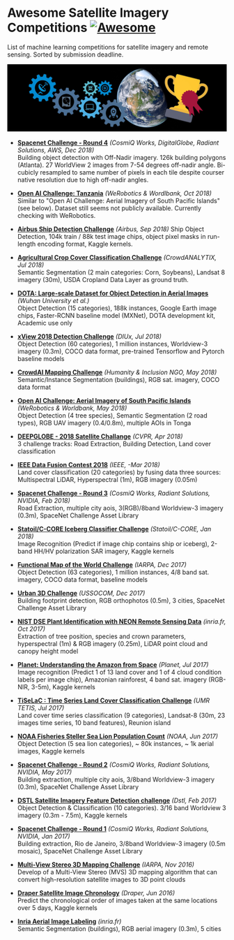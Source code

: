 # Awesome Satellite Imagery Competitions [![Awesome](https://awesome.re/badge-flat.svg)](https://awesome.re)  

List of machine learning competitions for satellite imagery and remote sensing. Sorted by submission deadline.

![](header_img.jpg)  

- [**Spacenet Challenge - Round 4**](
https://spacenetchallenge.github.io/datasets/spacenet-OffNadir-summary.html) *(CosmiQ Works, DigitalGlobe, Radiant Solutions, AWS, Dec 2018)*  
Building object detection with Off-Nadir imagery. 126k building polygons (Atlanta). 27 WorldView 2 images from 7-54 degrees off-nadir angle. Bi-cubicly resampled to same number of pixels in each tile despite courser native resolution due to high off-nadir angles.

- [**Open AI Challenge: Tanzania**](https://blog.werobotics.org/2018/08/06/welcome-to-the-open-ai-tanzania-challenge/) *(WeRobotics & Wordlbank, Oct 2018)*  
Similar to "Open AI Challenge: Aerial Imagery of South Pacific Islands" (see below). Dataset still seems not publicly available. Currently checking with WeRobotics.

- [**Airbus Ship Detection Challenge**](https://www.kaggle.com/c/airbus-ship-detection) *(Airbus, Sep 2018)* 
Ship Object Detection, 104k train / 88k test image chips, object pixel masks in run-length encoding format, Kaggle kernels.

- [**Agricultural Crop Cover Classification Challenge**](https://crowdanalytix.com/contests/agricultural-crop-cover-classification-challenge) *(CrowdANALYTIX, Jul 2018)*  
Semantic Segmentation (2 main categories: Corn, Soybeans), Landsat 8 imagery (30m), USDA Cropland Data Layer as ground truth.

- [**DOTA: Large-scale Dataset for Object Detection in Aerial Images**](https://captain-whu.github.io/DOTA/index.html) *(Wuhan University et al.)*  
Object Detection (15 categories), 188k instances, Google Earth image chips, Faster-RCNN baseline model (MXNet), DOTA development kit, Academic use only   

- [**xView 2018 Detection Challenge**](http://xviewdataset.org) *(DIUx, Jul 2018)*  
Object Detection (60 categories), 1 million instances, Worldview-3 imagery (0.3m), COCO data format, pre-trained Tensorflow and Pytorch baseline models

- [**CrowdAI Mapping Challenge**](https://www.crowdai.org/challenges/mapping-challenge) *(Humanity & Inclusion NGO, May 2018)*  
Semantic/Instance Segmentation (buildings), RGB sat. imagery, COCO data format

- [**Open AI Challenge: Aerial Imagery of South Pacific Islands**](https://werobotics.org/blog/2018/01/10/open-ai-challenge/) *(WeRobotics & Worldbank, May 2018)*  
Object Detection (4 tree species), Semantic Segmentation (2 road types), RGB UAV imagery (0.4/0.8m), multiple AOIs in Tonga

- [**DEEPGLOBE - 2018 Satellite Challange**](http://deepglobe.org/index.html) *(CVPR, Apr 2018)*  
3 challenge tracks: Road Extraction, Building Detection, Land cover classification

- [**IEEE Data Fusion Contest 2018**](http://www.grss-ieee.org/community/technical-committees/data-fusion/data-fusion-contest/) *(IEEE, -Mar 2018)*  
Land cover classification (20 categories) by fusing data three sources: Multispectral LiDAR, Hyperspectral (1m), RGB imagery (0.05m)

- [**Spacenet Challenge - Round 3**](https://spacenetchallenge.github.io/Competitions/Competition3.html) *(CosmiQ Works, Radiant Solutions, NVIDIA, Feb 2018)*  
Road Extraction, multiple city aois, 3(RGB)/8band Worldview-3 imagery (0.3m), SpaceNet Challenge Asset Library

- [**Statoil/C-CORE Iceberg Classifier Challenge**](https://www.kaggle.com/c/statoil-iceberg-classifier-challenge) *(Statoil/C-CORE, Jan 2018)*  
Image Recognition (Predict if image chip contains ship or iceberg), 2-band HH/HV polarization SAR imagery, Kaggle kernels

- [**Functional Map of the World Challenge**](https://www.iarpa.gov/challenges/fmow.html) *(IARPA, Dec 2017)*  
Object Detection (63 categories), 1 million instances, 4/8 band sat. imagery, COCO data format, baseline models

- [**Urban 3D Challenge**](https://www.topcoder.com/urban3d) *(USSOCOM, Dec 2017)*    
Building footprint detection, RGB orthophotos (0.5m), 3 cities, SpaceNet Challenge Asset Library

- [**NIST DSE Plant Identification with NEON Remote Sensing Data**](https://www.ecodse.org) *(inria.fr, Oct 2017)*  
Extraction of tree position, species and crown parameters, hyperspectral (1m) & RGB imagery (0.25m), LiDAR point cloud and canopy height model

- [**Planet: Understanding the Amazon from Space**](https://www.kaggle.com/c/planet-understanding-the-amazon-from-space) *(Planet, Jul 2017)*  
Image recognition (Predict 1 of 13 land cover and 1 of 4 cloud condition labels per image chip), Amazonian rainforest, 4 band sat. imagery (RGB-NIR, 3-5m), Kaggle kernels    

- [**TiSeLaC : Time Series Land Cover Classification Challenge**](https://sites.google.com/site/dinoienco/tiselc) *(UMR TETIS, Jul 2017)*  
Land cover time series classification (9 categories), Landsat-8 (30m, 23 images time series, 10 band features), Reunion island   

- [**NOAA Fisheries Steller Sea Lion Population Count**](https://www.kaggle.com/c/noaa-fisheries-steller-sea-lion-population-count) *(NOAA, Jun 2017)*  
Object Detection (5 sea lion categories), ~ 80k instances, ~ 1k aerial images, Kaggle kernels  

- [**Spacenet Challenge - Round 2**](https://spacenetchallenge.github.io/Competitions/Competition2.html) *(CosmiQ Works, Radiant Solutions, NVIDIA, May 2017)*  
Building extraction, multiple city aois, 3/8band Worldview-3 imagery (0.3m), SpaceNet Challenge Asset Library

- [**DSTL Satellite Imagery Feature Detection challenge**](https://www.kaggle.com/c/dstl-satellite-imagery-feature-detection) *(Dstl, Feb 2017)*  
Object Detection & Classification (10 categories). 3/16 band Worldview 3 imagery (0.3m - 7.5m), Kaggle kernels

- [**Spacenet Challenge - Round 1**](https://spacenetchallenge.github.io/Competitions/Competition1.html) *(CosmiQ Works, Radiant Solutions, NVIDIA, Jan 2017)*  
Building extraction, Rio de Janeiro, 3/8band Worldview-3 imagery (0.5m mosaic), SpaceNet Challenge Asset Library

- [**Multi-View Stereo 3D Mapping Challenge**](https://www.iarpa.gov/challenges/3dchallenge.html) *(IARPA, Nov 2016)*  
Develop of a Multi-View Stereo (MVS) 3D mapping algorithm that can convert high-resolution satellite images to 3D point clouds

- [**Draper Satellite Image Chronology**](https://www.kaggle.com/c/draper-satellite-image-chronology) *(Draper, Jun 2016)*  
Predict the chronological order of images taken at the same locations over 5 days, Kaggle kernels

- [**Inria Aerial Image Labeling**](https://project.inria.fr/aerialimagelabeling/contest/) *(inria.fr)*  
Semantic Segmentation (buildings), RGB aerial imagery (0.3m), 5 cities
